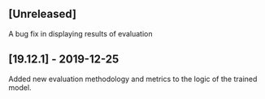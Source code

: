 ## [Unreleased]
A bug fix in displaying results of evaluation

## [19.12.1] - 2019-12-25
Added new evaluation methodology and metrics to the logic of the trained model.
